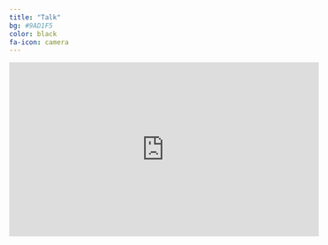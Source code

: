 ```yaml
---
title: "Talk"
bg: #9AD1F5
color: black
fa-icon: camera
---
```



<center>
<iframe width="560" height="315" src="https://www.youtube.com/embed/zv30OKb4nDE" title="YouTube video player" frameborder="0" allow="accelerometer; autoplay; clipboard-write; encrypted-media; gyroscope; picture-in-picture" allowfullscreen></iframe>
</center>
